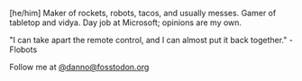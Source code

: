 <!--
**DanCrank/DanCrank** is a ✨ _special_ ✨ repository because its `README.md` (this file) appears on your GitHub profile.
-->

[he/him] Maker of rockets, robots, tacos, and usually messes. Gamer of tabletop and vidya. Day job at Microsoft; opinions are my own.

"I can take apart the remote control, and I can almost put it back together." -Flobots

Follow me at <a rel="me" href="https://fosstodon.org/@danno">@danno@fosstodon.org</a>
